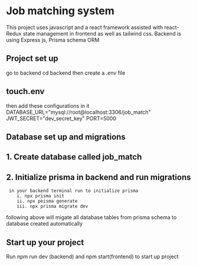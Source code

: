 # Job matching system
This project uses javascript and a react framework assisted with react-Redux state management in frontend as well as tailwind css.
Backend is using Express js, Prisma schema ORM

## Project set up 
go to backend 
cd backend then create a .env file

## touch.env
then add these configurations in it 
DATABASE_URL="mysql://root@localhost:3306/job_match"
JWT_SECRET="dev_secret_key"
PORT=5000

## Database set up and migrations
## 1. Create database called job_match
## 2. Initialize prisma in backend and run migrations
     in your backend terminal run to initialize prisma
        i. npx prisma init
        ii. npx peisma generate
        iii. npx prisma migrate dev
following above will migate all database tables from prisma schema to database created automatically

## Start up your project
Run npm run dev (backend) and npm start(frontend)
to start up project

